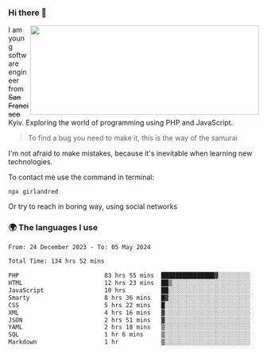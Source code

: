 ### Hi there 👋  

<img align='right' src="https://github-readme-stats.vercel.app/api?username=girlandred&count_private=true&show_icons=true&include_all_commits=true&hide_rank=true&hide_title=true&theme=buefy&card_width=300" width=460 height=180>


I am young software engineer from ~~San Francisco~~ Kyiv. Exploring the world of programming using PHP and JavaScript.


> To find a bug you need to make it, this is the way of the samurai



I'm not afraid to make mistakes, because it's inevitable when learning new technologies.

To contact me use the command in terminal:

```
npx girlandred
```

Or try to reach in boring way, using social networks


### 🌍 The languages I use

<!--START_SECTION:waka-->

```txt
From: 24 December 2023 - To: 05 May 2024

Total Time: 134 hrs 52 mins

PHP                        83 hrs 55 mins  ███████████████▓░░░░░░░░░   62.22 %
HTML                       12 hrs 23 mins  ██▒░░░░░░░░░░░░░░░░░░░░░░   09.18 %
JavaScript                 10 hrs          ██░░░░░░░░░░░░░░░░░░░░░░░   07.41 %
Smarty                     8 hrs 36 mins   █▓░░░░░░░░░░░░░░░░░░░░░░░   06.39 %
CSS                        5 hrs 22 mins   █░░░░░░░░░░░░░░░░░░░░░░░░   03.98 %
XML                        4 hrs 16 mins   ▓░░░░░░░░░░░░░░░░░░░░░░░░   03.16 %
JSON                       2 hrs 51 mins   ▓░░░░░░░░░░░░░░░░░░░░░░░░   02.12 %
YAML                       2 hrs 18 mins   ▒░░░░░░░░░░░░░░░░░░░░░░░░   01.71 %
SQL                        1 hr 6 mins     ▒░░░░░░░░░░░░░░░░░░░░░░░░   00.83 %
Markdown                   1 hr            ▒░░░░░░░░░░░░░░░░░░░░░░░░   00.75 %
```

<!--END_SECTION:waka-->
